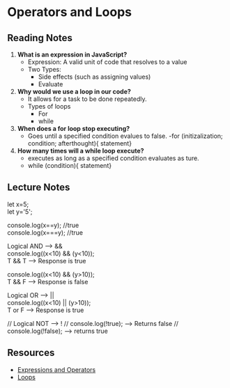# Operators and Loops

## Reading Notes

1. **What is an expression in JavaScript?**
   - Expression: A valid unit of code that resolves to a value
   - Two Types:
      - Side effects (such as assigning values)
      - Evaluate
2. **Why would we use a loop in our code?**
   - It allows for a task to be done repeatedly.
   - Types of loops
     - For
     - while
3. **When does a for loop stop executing?**
   - Goes until a specified condition evalues to false.
   -for (initizalization; condition; afterthought){
   statement}
4. **How many times will a while loop execute?**
   - executes as long as a specified condition evaluates as ture.
   - while (condition){
   statement}

## Lecture Notes

let x=5;  
let y='5';

console.log(x==y); //true  
console.log(x===y); //true

Logical AND --> &&  
console.log((x<10) && (y<10));  
T    &&    T --> Response is true

console.log((x<10) && (y>10));  
       T    &&    F --> Response is false

Logical OR --> ||  
console.log((x<10) || (y>10));  
T    or    F --> Response is true

//  Logical NOT --> !
// console.log(!true); --> Returns false
// console.log(!false); --> returns true

## Resources

- [Expressions and Operators](https://developer.mozilla.org/en-US/docs/Web/JavaScript/Guide/Expressions_and_Operators)
- [Loops](https://developer.mozilla.org/en-US/docs/Web/JavaScript/Guide/Loops_and_iteration)
